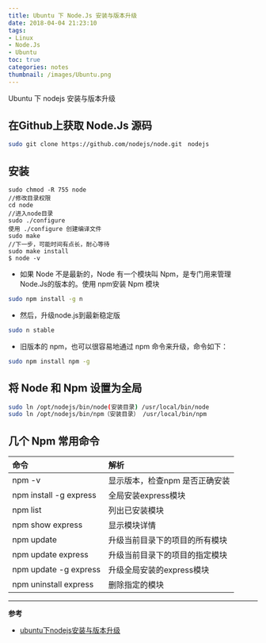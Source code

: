 ```yaml
---
title: Ubuntu 下 Node.Js 安装与版本升级
date: 2018-04-04 21:23:10
tags:
- Linux
- Node.Js
- Ubuntu
toc: true
categories: notes
thumbnail: /images/Ubuntu.png
---
```

Ubuntu 下 nodejs 安装与版本升级
<!--more-->
## 在Github上获取 Node.Js 源码
```sh
sudo git clone https://github.com/nodejs/node.git　nodejs
```
## 安装
```
sudo chmod -R 755 node
//修改目录权限
cd node
//进入node目录
sudo ./configure
使用 ./configure 创建编译文件
sudo make
//下一步，可能时间有点长，耐心等待
sudo make install
$ node -v
```

- 如果 Node 不是最新的，Node 有一个模块叫 Npm，是专门用来管理 Node.Js的版本的。使用 npm安装 Npm 模块

```sh
sudo npm install -g n
```

- 然后，升级node.js到最新稳定版

```sh
sudo n stable
```

- 旧版本的 npm，也可以很容易地通过 npm 命令来升级，命令如下：

```sh
sudo npm install npm -g
```

## 将 Node 和 Npm 设置为全局
```sh
sudo ln /opt/nodejs/bin/node(安装目录) /usr/local/bin/node
sudo ln /opt/nodejs/bin/npm（安装目录） /usr/local/bin/npm
```

## 几个 Npm 常用命令
|命令|解析|
|:---|:---|
|npm -v|显示版本，检查npm 是否正确安装|
|npm install -g express|全局安装express模块|
|npm list|列出已安装模块|
|npm show express|显示模块详情|
|npm update|升级当前目录下的项目的所有模块|
|npm update express|升级当前目录下的项目的指定模块|
|npm update -g express|升级全局安装的express模块|
|npm uninstall express|删除指定的模块|

---
**参考**
- [
ubuntu下nodejs安装与版本升级](https://blog.csdn.net/lss_csdn/article/details/52165652)
